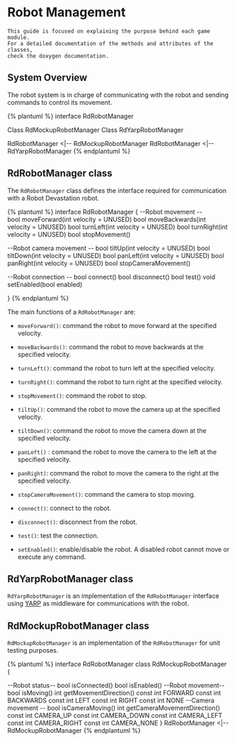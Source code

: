 # Robot Management

```
This guide is focused on explaining the purpose behind each game module. 
For a detailed documentation of the methods and attributes of the classes, 
check the doxygen documentation.  
```

## System Overview
The robot system is in charge of communicating with the robot and sending commands to control its movement.

{% plantuml %}
interface RdRobotManager

Class RdMockupRobotManager
Class RdYarpRobotManager

RdRobotManager <|-- RdMockupRobotManager
RdRobotManager <|-- RdYarpRobotManager
{% endplantuml %}

## RdRobotManager class

The `RdRobotManager` class defines the interface required for communication with a Robot Devastation robot.

{% plantuml %}
interface RdRobotManager {
--Robot movement  --    
bool moveForward(int velocity = UNUSED)
bool moveBackwards(int velocity = UNUSED)
bool turnLeft(int velocity = UNUSED)
bool turnRight(int velocity = UNUSED)
bool stopMovement()

--Robot camera movement --
bool tiltUp(int velocity = UNUSED)
bool tiltDown(int velocity = UNUSED)
bool panLeft(int velocity = UNUSED)
bool panRight(int velocity = UNUSED)
bool stopCameraMovement()

--Robot connection --
bool connect()
bool disconnect()
bool test()
void setEnabled(bool enabled)

}
{% endplantuml %}

The main functions of a `RdRobotManager` are:
* `moveForward()`: command the robot to move forward at the specified velocity.
* `moveBackwards()`: command the robot to move backwards at the specified velocity.
* `turnLeft()`: command the robot to turn left at the specified velocity.
* `turnRight()`: command the robot to turn right at the specified velocity.
* `stopMovement()`: command the robot to stop.

* `tiltUp()`: command the robot to move the camera up at the specified velocity.
* `tiltDown()`: command the robot to move the camera down at the specified velocity.
* `panLeft()` : command the robot to move the camera to the left at the specified velocity.
* `panRight)`: command the robot to move the camera to the right at the specified velocity.
* `stopCameraMovement()`: command the camera to stop moving.

* `connect()`: connect to the robot.
* `disconnect()`: disconnect from the robot.
* `test()`: test the connection.
* `setEnabled()`: enable/disable the robot. A disabled robot cannot move or execute any command.


## RdYarpRobotManager class
`RdYarpRobotManager` is an implementation of the `RdRobotManager` interface using [YARP](http://www.yarp.it/)  as middleware for communications with the robot.

## RdMockupRobotManager class
`RdMockupRobotManager` is an implementation of the `RdRobotManager` for unit testing purposes.

{% plantuml %}
interface RdRobotManager
class RdMockupRobotManager {

--Robot status--
bool isConnected()
bool isEnabled()
--Robot movement--
bool isMoving()
int getMovementDirection()
const int FORWARD
const int BACKWARDS
const int LEFT
const int RIGHT
const int NONE
--Camera movement --
bool isCameraMoving()
int getCameraMovementDirection()
const int CAMERA_UP
const int CAMERA_DOWN
const int CAMERA_LEFT
const int CAMERA_RIGHT
const int CAMERA_NONE
}
RdRobotManager <|-- RdMockupRobotManager
{% endplantuml %}



